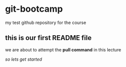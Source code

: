 # git-bootcamp
my test github repository for the course
## this is our first README file
we are about to attempt the **pull command** in this lecture

*so lets get started*
